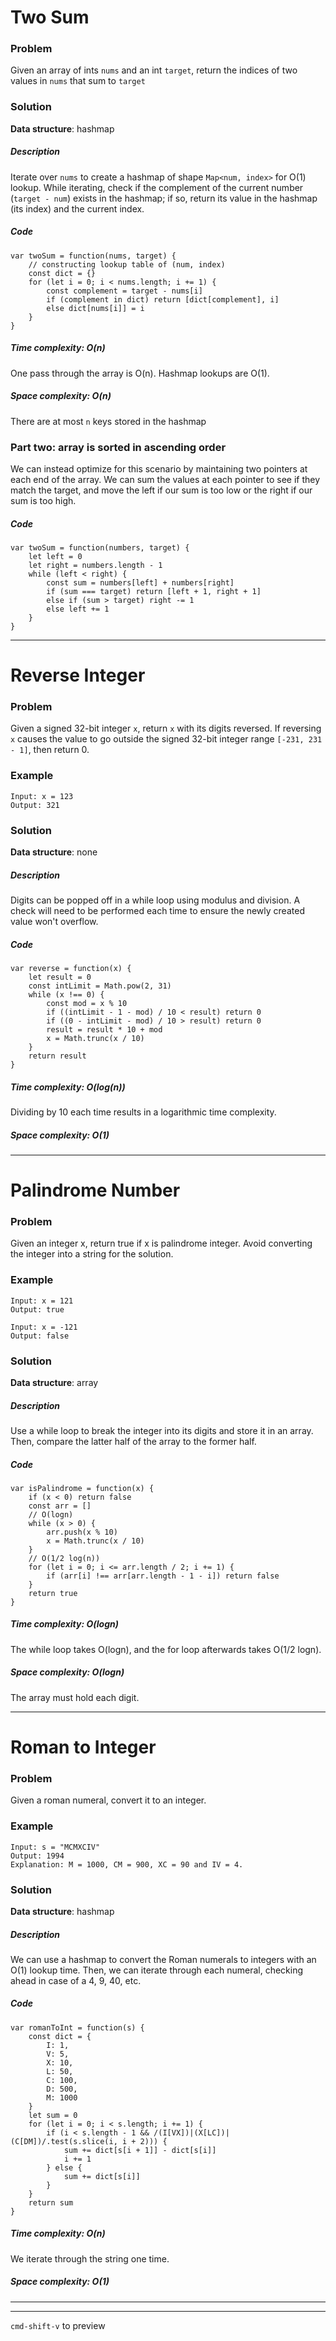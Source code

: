 # Two Sum
### Problem
Given an array of ints `nums` and an int `target`, return the indices of two values in `nums` that sum to `target`
### Solution
**Data structure**: hashmap
##### Description
Iterate over `nums` to create a hashmap of shape `Map<num, index>` for O(1) lookup. While iterating, check if the complement of the current number (`target - num`) exists in the hashmap; if so, return its value in the hashmap (its index) and the current index.
##### Code
```node
var twoSum = function(nums, target) {
    // constructing lookup table of (num, index)
    const dict = {}
    for (let i = 0; i < nums.length; i += 1) {
        const complement = target - nums[i]
        if (complement in dict) return [dict[complement], i]
        else dict[nums[i]] = i
    }
}
```
##### Time complexity: O(n)
One pass through the array is O(n). Hashmap lookups are O(1).
##### Space complexity: O(n)
There are at most `n` keys stored in the hashmap

### Part two: array is sorted in ascending order

We can instead optimize for this scenario by maintaining two pointers at each end of the array. We can sum the values at each pointer to see if they match the target, and move the left if our sum is too low or the right if our sum is too high.

##### Code

```node
var twoSum = function(numbers, target) {
    let left = 0
    let right = numbers.length - 1
    while (left < right) {
        const sum = numbers[left] + numbers[right]
        if (sum === target) return [left + 1, right + 1]
        else if (sum > target) right -= 1
        else left += 1
    }
}
```

---

# Reverse Integer
### Problem
Given a signed 32-bit integer `x`, return `x` with its digits reversed. If reversing `x` causes the value to go outside the signed 32-bit integer range `[-231, 231 - 1]`, then return 0.
### Example
```
Input: x = 123
Output: 321
```
### Solution
**Data structure**: none
##### Description
Digits can be popped off in a while loop using modulus and division. A check will need to be performed each time to ensure the newly created value won't overflow.
##### Code
```node
var reverse = function(x) {
    let result = 0
    const intLimit = Math.pow(2, 31)
    while (x !== 0) {
        const mod = x % 10
        if ((intLimit - 1 - mod) / 10 < result) return 0
        if ((0 - intLimit - mod) / 10 > result) return 0
        result = result * 10 + mod
        x = Math.trunc(x / 10)
    }
    return result
}
```
##### Time complexity: O(log(n))
Dividing by 10 each time results in a logarithmic time complexity.
##### Space complexity: O(1)

---

# Palindrome Number
### Problem
Given an integer x, return true if x is palindrome integer. Avoid converting the integer into a string for the solution.
### Example
```
Input: x = 121
Output: true

Input: x = -121
Output: false
```
### Solution
**Data structure**: array
##### Description
Use a while loop to break the integer into its digits and store it in an array. Then, compare the latter half of the array to the former half.
##### Code
```node
var isPalindrome = function(x) {
    if (x < 0) return false
    const arr = []
    // O(logn)
    while (x > 0) {
        arr.push(x % 10)
        x = Math.trunc(x / 10)
    }
    // O(1/2 log(n))
    for (let i = 0; i <= arr.length / 2; i += 1) {
        if (arr[i] !== arr[arr.length - 1 - i]) return false
    }
    return true
}
```
##### Time complexity: O(logn)
The while loop takes O(logn), and the for loop afterwards takes O(1/2 logn).
##### Space complexity: O(logn)
The array must hold each digit.

---

# Roman to Integer
### Problem
Given a roman numeral, convert it to an integer.
### Example
```
Input: s = "MCMXCIV"
Output: 1994
Explanation: M = 1000, CM = 900, XC = 90 and IV = 4.
```
### Solution
**Data structure**: hashmap
##### Description
We can use a hashmap to convert the Roman numerals to integers with an O(1) lookup time. Then, we can iterate through each numeral, checking ahead in case of a 4, 9, 40, etc.
##### Code
```node
var romanToInt = function(s) {
    const dict = {
        I: 1,
        V: 5,
        X: 10,
        L: 50,
        C: 100,
        D: 500,
        M: 1000
    }
    let sum = 0
    for (let i = 0; i < s.length; i += 1) {
        if (i < s.length - 1 && /(I[VX])|(X[LC])|(C[DM])/.test(s.slice(i, i + 2))) {
            sum += dict[s[i + 1]] - dict[s[i]]
            i += 1
        } else {
            sum += dict[s[i]]
        }
    }
    return sum
}
```
##### Time complexity: O(n)
We iterate through the string one time.
##### Space complexity: O(1)

---

---
`cmd-shift-v` to preview
